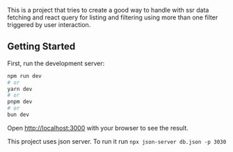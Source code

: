 This is a project that tries to create a good way to handle with ssr data fetching and react query for listing and filtering using more than one filter triggered by user interaction.

## Getting Started

First, run the development server:

```bash
npm run dev
# or
yarn dev
# or
pnpm dev
# or
bun dev
```

Open [http://localhost:3000](http://localhost:3000) with your browser to see the result.

This project uses json server. To run it run `npx json-server db.json -p 3030`
